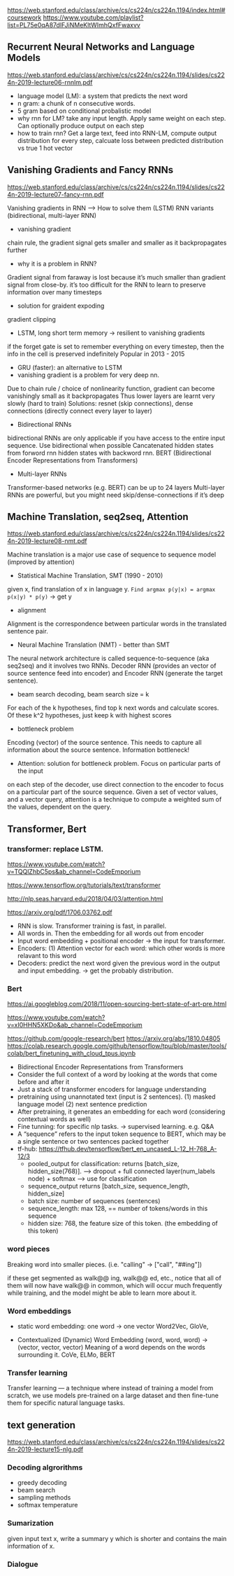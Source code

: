 https://web.stanford.edu/class/archive/cs/cs224n/cs224n.1194/index.html#coursework
https://www.youtube.com/playlist?list=PL75e0qA87dlFJiNMeKltWImhQxfFwaxvv

## Recurrent Neural Networks and Language Models
https://web.stanford.edu/class/archive/cs/cs224n/cs224n.1194/slides/cs224n-2019-lecture06-rnnlm.pdf

- language model (LM): a system that predicts the next word
- n gram: a chunk of n consecutive words.
- 5 gram based on conditional probalistic model
- why rnn for LM? 
take any input length. Apply same weight on each step. Can optionally produce output on each step
- how to train rnn? 
Get a large text, feed into RNN-LM, compute output distribution for every step, calcuate loss between predicted distribution vs true 1 hot vector

## Vanishing Gradients and Fancy RNNs
https://web.stanford.edu/class/archive/cs/cs224n/cs224n.1194/slides/cs224n-2019-lecture07-fancy-rnn.pdf

Vanishing gradients in RNN --> How to solve them (LSTM) 
RNN variants (bidirectional, multi-layer RNN)
- vanishing gradient

chain rule, the gradient signal gets smaller and smaller as it backpropagates further
- why it is a problem in RNN?

Gradient signal from faraway is lost because it’s much smaller than gradient signal from close-by. 
it’s too difficult for the RNN to learn to preserve information over many timesteps
- solution for graident expoding

gradient clipping 
- LSTM, long short term memory -> resilient to vanishing gradients

if the forget gate is set to remember everything on every timestep, then the info in the cell is preserved indefinitely
Popular in 2013 - 2015
- GRU (faster): an alternative to LSTM
- vanishing gradient is a problem for very deep nn.

Due to chain rule / choice of nonlinearity function, gradient can become
vanishingly small as it backpropagates
Thus lower layers are learnt very slowly (hard to train)
Solutions: resnet (skip connections), dense connections (directly connect every layer to layer)
- Bidirectional RNNs

bidirectional RNNs are only applicable if you have access to the entire input sequence.
Use bidirectional when possible
Cancatenated hidden states from forword rnn hidden states with backword rnn.
BERT (Bidirectional Encoder Representations from Transformers)
- Multi-layer RNNs

Transformer-based networks (e.g. BERT) can be up to 24 layers 
Multi-layer RNNs are powerful, but you might need skip/dense-connections if it’s deep

## Machine Translation, seq2seq, Attention
https://web.stanford.edu/class/archive/cs/cs224n/cs224n.1194/slides/cs224n-2019-lecture08-nmt.pdf

Machine translation is a major use case of sequence to sequence model (improved by attention)

- Statistical Machine Translation, SMT (1990 - 2010)

given x, find translation of x in language y.
`Find argmax p(y|x) = argmax p(x|y) * p(y)` -> get y

- alignment

Alignment is the correspondence between particular words in the
translated sentence pair.

- Neural Machine Translation (NMT) - better than SMT

The neural network architecture is called sequence-to-sequence (aka seq2seq) and it involves two RNNs. Decoder RNN (provides an vector of source sentence feed into encoder) and Encoder RNN (generate the target sentence).

- beam search decoding, beam search size = k

For each of the k hypotheses, find top k next words and calculate scores. Of these k^2 hypotheses, just keep k with highest scores

- bottleneck problem

Encoding (vector) of the source sentence. This needs to capture all information about the source sentence. Information bottleneck!

- Attention: solution for bottleneck problem. Focus on particular parts of the input

on each step of the decoder, use direct connection to the encoder to focus on a particular part of the source sequence.
Given a set of vector values, and a vector query, attention is a technique to compute a weighted sum of the values, dependent on the query.

## Transformer, Bert
### transformer: replace LSTM.
https://www.youtube.com/watch?v=TQQlZhbC5ps&ab_channel=CodeEmporium

https://www.tensorflow.org/tutorials/text/transformer

http://nlp.seas.harvard.edu/2018/04/03/attention.html

https://arxiv.org/pdf/1706.03762.pdf

- RNN is slow. Transformer training is fast, in parallel.
- All words in. Then the embedding for all words out from encoder
- Input word embedding + positional encoder -> the input for transformer.
- Encoders: (1) Attention vector for each word: which other words is more relavant to this word
- Decoders: predict the next word given the previous word in the output and input embedding. -> get the probably distribution.

### Bert
https://ai.googleblog.com/2018/11/open-sourcing-bert-state-of-art-pre.html

https://www.youtube.com/watch?v=xI0HHN5XKDo&ab_channel=CodeEmporium

https://github.com/google-research/bert
https://arxiv.org/abs/1810.04805
https://colab.research.google.com/github/tensorflow/tpu/blob/master/tools/colab/bert_finetuning_with_cloud_tpus.ipynb

- Bidirectional Encoder Representations from Transformers
- Consider the full context of a word by looking at the words that come before and after it
- Just a stack of transformer encoders for language understanding 
- pretraining using unannotated text (input is 2 sentences). (1) masked language model (2) next sentence prediction 
- After pretraining, it generates an embedding for each word (considering contextual words as well)
- Fine tunning: for specific nlp tasks. -> supervised learning. e.g. Q&A 
- A “sequence” refers to the input token sequence to BERT, which may be a single sentence or two sentences packed together
- tf-hub: https://tfhub.dev/tensorflow/bert_en_uncased_L-12_H-768_A-12/3
  - pooled_output for classification: returns [batch_size, hidden_size(768)]. --> dropout + full connected layer(num_labels node) + softmax --> use for classification
  - sequence_output returns [batch_size, sequence_length, hidden_size]
  - batch size: number of sequences (sentences)
  - sequence_length: max 128, == number of tokens/words in this sequence
  - hidden size: 768, the feature size of this token. (the embedding of this token)

### word pieces
Breaking word into smaller pieces. (i.e. "calling" -> ["call", "##ing"])

if these get segmented as walk@@ ing, walk@@ ed, etc., notice that all of them will now have walk@@ in common, which will occur much frequently while training, and the model might be able to learn more about it.

### Word embeddings
- static word embedding: one word -> one vector
Word2Vec, GloVe, 

- Contextualized (Dynamic) Word Embedding (word, word, word) -> (vector, vector, vector)
Meaning of a word depends on the words surrounding it. 
CoVe, ELMo, BERT

### Transfer learning
Transfer learning — a technique where instead of training a model from scratch, we use models pre-trained on a large dataset and then fine-tune them for specific natural language tasks.

## text generation
https://web.stanford.edu/class/archive/cs/cs224n/cs224n.1194/slides/cs224n-2019-lecture15-nlg.pdf

### Decoding algrorithms
- greedy decoding
- beam search
- sampling methods
- softmax temperature

### Sumarization
given input text x, write a summary y which is shorter and
contains the main information of x.

### Dialogue
